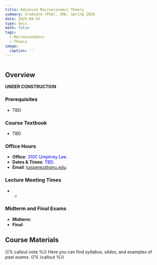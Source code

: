 ```yaml
---
title: Advanced Macroeconomic Theory 
summary: Graduate (PhD), SMU, Spring 2026
date: 2025-04-01
type: docs
math: false
tags:
  - Macroeconomics
  - Theory
image: 
  caption: ''
---
```

<img alt = '' src='/teaching/intermediate_macro/advanced_macro.jpg' />

## Overview
**UNDER CONSTRUCTION**

### Prerequisites
  * TBD

### Course Textbook
  * TBD

### Office Hours
  * **Office**: <span style="color:blue"> 310C Umphrey Lee</span>.
  * **Dates & Times**: <span style="color:blue">TBD</span>.
  * **Email**: luisperez@smu.edu. 

### Lecture Meeting Times
  * *
  
### Midterm and Final Exams
  * **Midterm**: 
  * **Final**: 


## Course Materials

{{% callout note %}}
Here you can find _syllabus_, _slides_, and examples of _past exams_.
{{% /callout %}}

